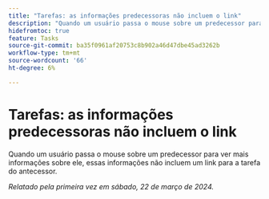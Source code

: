 ```yaml
---
title: "Tarefas: as informações predecessoras não incluem o link"
description: "Quando um usuário passa o mouse sobre um predecessor para ver mais informações sobre ele, essas informações não incluem um link para a tarefa do antecessor."
hidefromtoc: true
feature: Tasks
source-git-commit: ba35f0961af20753c8b902a46d47dbe45ad3262b
workflow-type: tm+mt
source-wordcount: '66'
ht-degree: 6%

---
```



# Tarefas: as informações predecessoras não incluem o link

Quando um usuário passa o mouse sobre um predecessor para ver mais informações sobre ele, essas informações não incluem um link para a tarefa do antecessor.

_Relatado pela primeira vez em sábado, 22 de março de 2024._

